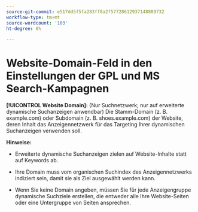 ```yaml
---
source-git-commit: e517dd5f5fa283ff8a2f57728612937148889732
workflow-type: tm+mt
source-wordcount: '103'
ht-degree: 0%

---
```

# Website-Domain-Feld in den Einstellungen der GPL und MS Search-Kampagnen

**[!UICONTROL Website Domain]:** (Nur Suchnetzwerk; nur auf erweiterte dynamische Suchanzeigen anwendbar) Die Stamm-Domain (z. B. example.com) oder Subdomain (z. B. shoes.example.com) der Website, deren Inhalt das Anzeigennetzwerk für das Targeting Ihrer dynamischen Suchanzeigen verwenden soll.

**Hinweise:**

* Erweiterte dynamische Suchanzeigen zielen auf Website-Inhalte statt auf Keywords ab.

* Ihre Domain muss vom organischen Suchindex des Anzeigennetzwerks indiziert sein, damit sie als Ziel ausgewählt werden kann.

* Wenn Sie keine Domain angeben, müssen Sie für jede Anzeigengruppe dynamische Suchziele erstellen, die entweder alle Ihre Website-Seiten oder eine Untergruppe von Seiten ansprechen.
